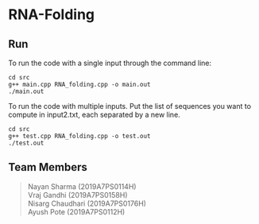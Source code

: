 # RNA-Folding

## Run

To run the code with a single input through the command line: 
```
cd src
g++ main.cpp RNA_folding.cpp -o main.out
./main.out
```
To run the code with multiple inputs. Put the list of sequences you want to compute in input2.txt, each separated by a new line.
```
cd src
g++ test.cpp RNA_folding.cpp -o test.out
./test.out
```
## Team Members
> Nayan Sharma (2019A7PS0114H)<br/>
> Vraj Gandhi (2019A7PS0158H)<br/>
> Nisarg Chaudhari (2019A7PS0176H)<br/>
> Ayush Pote (2019A7PS0112H)